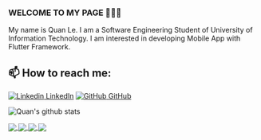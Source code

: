 ### WELCOME TO MY PAGE 👋👋👋

My name is Quan Le. I am a Software Engineering Student of University of Information Technology. I am interested in developing Mobile App with Flutter Framework.<br>

## 📫 How to reach me:

[![Linkedin](https://i.stack.imgur.com/gVE0j.png) LinkedIn](https://www.linkedin.com/in/quan-le-minh-476165173/) [![GitHub](https://i.stack.imgur.com/tskMh.png) GitHub](https://github.com/quanminh251102/)

![Quan's github stats](https://github-readme-stats-git-masterrstaa-rickstaa.vercel.app/api?username=quanminh251102&show_icons=true&theme=tokyonight&hide=contribs,prs,issues)

<a href="https://github.com/quanminh251102/together_we_go">
  <!-- Change the `github-readme-stats.anuraghazra1.vercel.app` to `github-readme-stats.vercel.app`  -->
  <img align="center" src="https://github-readme-stats.anuraghazra1.vercel.app/api/pin/?username=quanminh251102&repo=together_we_go&theme=radical" />
</a>    
<a href="https://github.com/quanminh251102/Ezi2learn">
  <!-- Change the `github-readme-stats.anuraghazra1.vercel.app` to `github-readme-stats.vercel.app`  -->
  <img align="center" src="https://github-readme-stats.anuraghazra1.vercel.app/api/pin/?username=quanminh251102&repo=Ezi2learn&theme=merko" />
</a>

<a href="https://github.com/quanminh251102/CarForRent">
  <!-- Change the `github-readme-stats.anuraghazra1.vercel.app` to `github-readme-stats.vercel.app`  -->
  <img align="center" src="https://github-readme-stats.anuraghazra1.vercel.app/api/pin/?username=quanminh251102&repo=CarForRent&theme=gruvbox" />
</a>    
<a href="https://github.com/quanminh251102/ManageGarage">
  <!-- Change the `github-readme-stats.anuraghazra1.vercel.app` to `github-readme-stats.vercel.app`  -->
  <img align="center" src="https://github-readme-stats.anuraghazra1.vercel.app/api/pin/?username=quanminh251102&repo=ManageGarage&theme=dark" />
</a>
